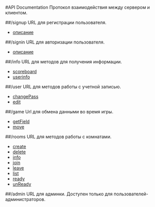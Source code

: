 #API Documentation
Протокол взаимодействия между сервером и клиентом.

##/signup
URL для регистрации пользователя.

* [описание](https://github.com/Define-break-continue/sem2_somegame/tree/protocol/docs/signup.md)


##/signin
URL для авторизации пользователя.

* [описание](https://github.com/Define-break-continue/sem2_somegame/tree/protocol/docs/signin.md)


##/info
URL для методов для получения информации.

* [scoreboard](https://github.com/Define-break-continue/sem2_somegame/tree/protocol/docs/info/scoreboard.md)
* [userinfo](https://github.com/Define-break-continue/sem2_somegame/tree/protocol/docs/info/userinfo.md)


##/user
URL для методов работы с учетной записью.

* [changePass](https://github.com/Define-break-continue/sem2_somegame/tree/protocol/docs/user/changePass.md)
* [edit](https://github.com/Define-break-continue/sem2_somegame/tree/protocol/docs/useredit.md)


##/game
Url для обмена данными во время игры.

* [getField](https://github.com/Define-break-continue/sem2_somegame/tree/protocol/docs/game/getField.md)
* [move](https://github.com/Define-break-continue/sem2_somegame/tree/protocol/docs/game/move.md)


##/rooms
URL для методов работы с комнатами.

* [create](https://github.com/Define-break-continue/sem2_somegame/tree/protocol/docs/rooms/create.md)
* [delete](https://github.com/Define-break-continue/sem2_somegame/tree/protocol/docs/rooms/delete.md)
* [info](https://github.com/Define-break-continue/sem2_somegame/tree/protocol/docs/rooms/info.md)
* [join](https://github.com/Define-break-continue/sem2_somegame/tree/protocol/docs/rooms/join.md)
* [leave](https://github.com/Define-break-continue/sem2_somegame/tree/protocol/docs/rooms/leave.md)
* [list](https://github.com/Define-break-continue/sem2_somegame/tree/protocol/docs/rooms/list.md)
* [ready](https://github.com/Define-break-continue/sem2_somegame/tree/protocol/docs/rooms/ready.md)
* [unReady](https://github.com/Define-break-continue/sem2_somegame/tree/protocol/docs/rooms/unReady.md)


##/admin
URL для админки.
Доступен только для пользователей-администраторов.
